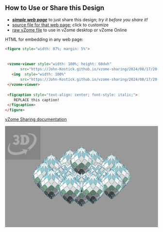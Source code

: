 
## How to Use or Share this Design

 - [***simple web page***](<https://John-Kostick.github.io/vzome-sharing/2024/08/17/20-10-54-Polar-Enneacon-Array-Type-2/>) to just share this design; *try it before you share it!*
 - [source file for that web page](<https://github.com/John-Kostick/vzome-sharing/edit/main/2024/08/17/20-10-54-Polar-Enneacon-Array-Type-2/index.md>); click to customize
 - [raw vZome file](<https://raw.githubusercontent.com/John-Kostick/vzome-sharing/main/2024/08/17/20-10-54-Polar-Enneacon-Array-Type-2/Polar-Enneacon-Array-Type-2.vZome>) to use in vZome desktop or vZome Online
 
 HTML for embedding in any web page:
 ```html
<figure style="width: 87%; margin: 5%">
  
  
  <vzome-viewer style="width: 100%; height: 60dvh" 
        src="https://John-Kostick.github.io/vzome-sharing/2024/08/17/20-10-54-Polar-Enneacon-Array-Type-2/Polar-Enneacon-Array-Type-2.vZome" >
    <img  style="width: 100%"
        src="https://John-Kostick.github.io/vzome-sharing/2024/08/17/20-10-54-Polar-Enneacon-Array-Type-2/Polar-Enneacon-Array-Type-2.png" >
  </vzome-viewer>

  <figcaption style="text-align: center; font-style: italic;">
     REPLACE this caption!
  </figcaption>
</figure>

 ```

[vZome Sharing documentation](https://vzome.github.io/vzome/sharing.html#how-it-works)

![Image](<Polar-Enneacon-Array-Type-2.png>)

